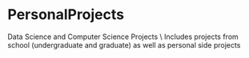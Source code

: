 # PersonalProjects
Data Science and Computer Science Projects \\
Includes projects from school (undergraduate and graduate) as well as personal side projects
